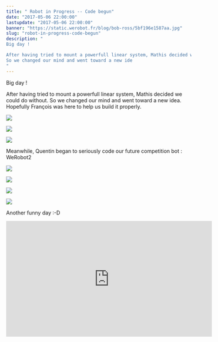```yaml
---
title: " Robot in Progress -- Code begun"
date: "2017-05-06 22:00:00"
lastupdate: "2017-05-06 22:00:00"
banner: "https://static.werobot.fr/blog/bob-ross/5bf196e1587aa.jpg"
slug: "robot-in-progress-code-begun"
description: " 
Big day !

After having tried to mount a powerfull linear system, Mathis decided we could do without.
So we changed our mind and went toward a new ide
"
---
```

Big day !

After having tried to mount a powerfull linear system, Mathis decided we could do without.
So we changed our mind and went toward a new idea.
Hopefully François was here to help us build it properly.

![](https://static.werobot.fr/blog/bob-ross/5bf1979fb1a26.jpg)

![](https://static.werobot.fr/blog/bob-ross/5bf197b7c768d.jpg)

![](https://static.werobot.fr/blog/bob-ross/5bf197cfe3147.jpg)

Meanwhile, Quentin began to seriously code our future competition bot : WeRobot2 

![](https://static.werobot.fr/blog/bob-ross/5bf1985973988.jpg)

![](https://static.werobot.fr/blog/bob-ross/5bf1986a8cc5c.jpg)

![](https://static.werobot.fr/blog/bob-ross/5bf19891294a6.jpg)

![](https://static.werobot.fr/blog/bob-ross/5bf198a82a68e.jpg)

 Another funny day :-D

<iframe width="560" height="315" src="https://www.youtube-nocookie.com/embed/4V8yYwOh8wk" frameborder="0" allow="accelerometer; autoplay; encrypted-media; gyroscope; picture-in-picture" allowfullscreen></iframe>
    